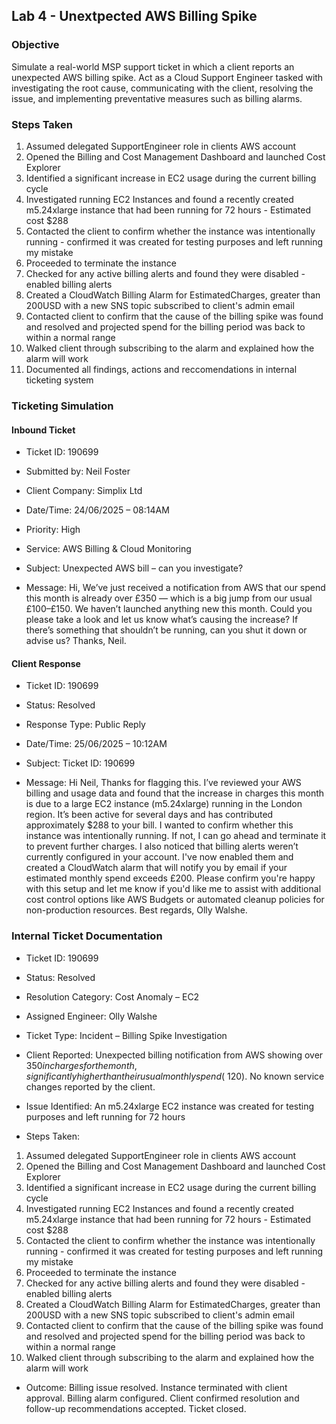 ## Lab 4 - Unextpected AWS Billing Spike

### Objective
Simulate a real-world MSP support ticket in which a client reports an unexpected AWS billing spike. Act as a Cloud Support Engineer tasked with investigating the root cause, communicating with the client, resolving the issue, and implementing preventative measures such as billing alarms.

### Steps Taken
1. Assumed delegated SupportEngineer role in clients AWS account
2. Opened the Billing and Cost Management Dashboard and launched Cost Explorer
3. Identified a significant increase in EC2 usage during the current billing cycle
4. Investigated running EC2 Instances and found a recently created m5.24xlarge instance that had been running for 72 hours - Estimated cost $288
5. Contacted the client to confirm whether the instance was intentionally running - confirmed it was created for testing purposes and left running my mistake
6. Proceeded to terminate the instance
7. Checked for any active billing alerts and found they were disabled - enabled billing alerts
8. Created a CloudWatch Billing Alarm for EstimatedCharges, greater than 200USD with a new SNS topic subscribed to client's admin email
9. Contacted client to confirm that the cause of the billing spike was found and resolved and projected spend for the billing period was back to within a normal range
10. Walked client through subscribing to the alarm and explained how the alarm will work
11. Documented all findings, actions and reccomendations in internal ticketing system

### Ticketing Simulation
#### Inbound Ticket
- Ticket ID: 190699
- Submitted by: Neil Foster
- Client Company: Simplix Ltd
- Date/Time: 24/06/2025 – 08:14AM
- Priority: High
- Service: AWS Billing & Cloud Monitoring

- Subject: Unexpected AWS bill – can you investigate?
- Message: Hi, We’ve just received a notification from AWS that our spend this month is already over £350 — which is a big jump from our usual £100–£150. We haven’t launched anything new this month. Could you please take a look and let us know what’s causing the increase? If there’s something that shouldn’t be running, can you shut it down or advise us? Thanks, Neil.

#### Client Response
- Ticket ID: 190699
- Status: Resolved
- Response Type: Public Reply
- Date/Time: 25/06/2025 – 10:12AM

- Subject: Ticket ID: 190699
- Message: Hi Neil, Thanks for flagging this. I’ve reviewed your AWS billing and usage data and found that the increase in charges this month is due to a large EC2 instance (m5.24xlarge) running in the London region. It’s been active for several days and has contributed approximately $288 to your bill. I wanted to confirm whether this instance was intentionally running. If not, I can go ahead and terminate it to prevent further charges. I also noticed that billing alerts weren’t currently configured in your account. I've now enabled them and created a CloudWatch alarm that will notify you by email if your estimated monthly spend exceeds £200. Please confirm you're happy with this setup and let me know if you'd like me to assist with additional cost control options like AWS Budgets or automated cleanup policies for non-production resources. Best regards, Olly Walshe.

### Internal Ticket Documentation
- Ticket ID: 190699
- Status: Resolved
- Resolution Category: Cost Anomaly – EC2
- Assigned Engineer: Olly Walshe
- Ticket Type: Incident – Billing Spike Investigation

- Client Reported: Unexpected billing notification from AWS showing over $350 in charges for the month, significantly higher than their usual monthly spend (~$120). No known service changes reported by the client.
- Issue Identified: An m5.24xlarge EC2 instance was created for testing purposes and left running for 72 hours
- Steps Taken:
1. Assumed delegated SupportEngineer role in clients AWS account
2. Opened the Billing and Cost Management Dashboard and launched Cost Explorer
3. Identified a significant increase in EC2 usage during the current billing cycle
4. Investigated running EC2 Instances and found a recently created m5.24xlarge instance that had been running for 72 hours - Estimated cost $288
5. Contacted the client to confirm whether the instance was intentionally running - confirmed it was created for testing purposes and left running my mistake
6. Proceeded to terminate the instance
7. Checked for any active billing alerts and found they were disabled - enabled billing alerts
8. Created a CloudWatch Billing Alarm for EstimatedCharges, greater than 200USD with a new SNS topic subscribed to client's admin email
9. Contacted client to confirm that the cause of the billing spike was found and resolved and projected spend for the billing period was back to within a normal range
10. Walked client through subscribing to the alarm and explained how the alarm will work
- Outcome: Billing issue resolved. Instance terminated with client approval. Billing alarm configured. Client confirmed resolution and follow-up recommendations accepted. Ticket closed.
